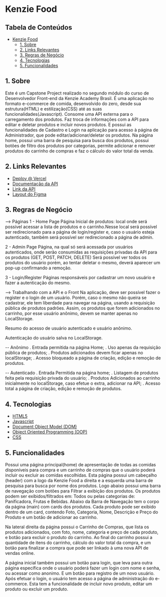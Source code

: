 # Kenzie Food

<h2>Tabela de Conteúdos</h2>

- [Kenzie Food](#kenzie-food)
	- [1. Sobre](#1-sobre)
	- [2. Links Relevantes](#2-links-relevantes)
	- [3. Regras de Negócio](#3-regras-de-negócio)
	- [4. Tecnologias](#4-tecnologias)
	- [5. Funcionalidades](#5-funcionalidades)

<a name="sobre"></a>

## 1. Sobre

Este é um Capstone Project realizado no segundo módulo do curso de Desenvolvedor Front-end da Kenzie Academy Brasil. É uma aplicação no formato e-commerce de comida, desenvolvido do zero, desde sua estrutura(HTML) e estilização(CSS) até as suas funcionalidades(Javascript). Consome uma API externa para o carregamento dos produtos. Faz troca de informações com a API para editar e deletar produtos e incluir novos produtos. E possui as funcionalidades de Cadastro e Login na aplicação para acesso à página de Administrador, que pode editar/adicionar/deletar os produtos. Na página home, possui uma barra de pesquisa para busca dos produtos, possui botões de filtro dos produtos por categorias, permite adicionar e remover produtos do carrinho de compras e faz o cálculo do valor total da venda.

<a name="links"></a>

## 2. Links Relevantes

- <a name="deploy-vercel" href="https://" target="_blank">Deploy @ Vercel</a>
- <a name="doc-api" href="https://gitlab.com/-/snippets/2274944" target="_blank">Documentação da API</a> 
- <a name="doc-api" href="https://kenzie-food-api.herokuapp.com/" target="_blank">Link da API</a> 
- <a name="figma" href="https://www.figma.com/file/yCesx2slm3unVtyVW5d3RK/M2---E-commerce-Produtos---Kenzie-Food?node-id=1564%3A2548" target="_blank">Layout do Figma</a>

<a name="regras"></a>

## 3. Regras de Negócio

--> Páginas
1 - Home Page
Página Inicial de produtos: local onde será possível acessar a lista de produtos e o carrinho.Nesse local será possível ser redirecionado para a página de login/register e, caso o usuário esteja autenticado, também será possível ser redirecionado a página de admin.

2 - Admin Page
Página, na qual só será acessada por usuários autenticados, onde serão consumidas as requisições privadas da API para os produtos (GET, POST, PATCH, DELETE)
Será possível ver todos os produtos do usuário porém, ao tentar deletar o mesmo, deverá aparecer um pop-up confirmando a remoção.

3 - Login/Register
Páginas responsáveis por cadastrar um novo usuário e fazer a autenticação do mesmo.

--> Trabalhando com a API e o Front
Na aplicação, deve ser possível fazer o register e o login de um usuário. Porém, caso o mesmo não queira se cadastrar, ele tem liberdade para navegar na página, usando a requisição pública de produtos padrões. Assim, os produtos que forem adicionados no carrinho, por esse usuário anônimo, devem se manter apenas no LocalStorage.

Resumo do acesso de usuário autenticado e usuário anônimo.

Autenticação do usuário salva no LocalStorage.

-- Anônimo
. Entrada permitida na página Home;
. Uso apenas da requisição pública de produtos;
. Produtos adicionados devem ficar apenas no localStorage;
. Acesso bloqueado a página de criação, edição e remoção de produtos.

-- Autenticado
. Entrada Permitida na página home;
. Listagem de produtos feita pela requisição privada do usuário;
. Produtos Adicionados ao carrinho inicialmente no localStorage, caso efetue o extra, adicionar na API;
. Acesso total a página de criação, edição e remoção de produtos.


<a name="techs"></a>

## 4. Tecnologias

- <a name="react" href="https://developer.mozilla.org/pt-BR/docs/Web/HTML" target="_blank">HTML5</a>
- <a name="yup" href="https://www.javascript.com/" target="_blank">Javascript</a>
- <a name="context-api" href="https://developer.mozilla.org/en-US/docs/Web/API/Document_Object_Model/Introduction" target="_blank">Document Object Model (DOM)</a>
- <a name="context-api" href="https://developer.mozilla.org/en-US/docs/Learn/JavaScript/Objects/Object-oriented_programming" target="_blank">Object Oriented Programming (OOP)</a>
- <a name="axios" href="https://developer.mozilla.org/en-US/docs/Web/CSS" target="_blank">CSS</a>



<a name="features"></a>

## 5. Funcionalidades

Possui uma página principal(home) de apresentação de todas as comidas disponíveis para compra e um carrinho de compras que o usuário poderá incluir ou excluir as comidas escolhidas. Esta página possui um cabeçalho (header) com a logo da Kenzie Food a direita e a esquerda uma barra de pesquisa para busca por nome dos produtos. Logo abaixo possui uma barra de navegação com botões para Filtrar a exibição dos produtos. Os produtos podem ser exibidos/filtrados em: Todos ou pelas categorias de: Panificadora, Frutas e Bebidas. Abaixo da Barra de Navegação tem o corpo da página (main) com cards dos produtos. Cada produto pode ser exibido dentro de um card, contendo Foto, Categoria, Nome, Descrição e Preço do Produto e um botão de adicionar ao carrinho. 

Na lateral direita da página possui o Carrinho de Compras, que lista os produtos adicionados, com foto, nome, categoria e preço de cada produto, e botão para excluir o produto do carrinho.   Ao final do carrinho possui a quantidade de itens do carrinho, cálculo do valor total da compra, e um botão para finalizar a compra que pode ser linkado à uma nova API de vendas online. 

A página inicial também possui um botão para login, que leva para outra página específica onde o usuário poderá fazer um login com nome e senha, ou acessar como anonimo. E um botão para registro de um novo usuário. Após efetuar o login, o usuário tem acesso a página de administração do e-commerce. Esta tem a funcionalidade de incluir novo produto, editar um produto ou excluir um produto.

 ##
 

